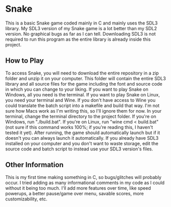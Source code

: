 # Snake

<p>This is a basic Snake game coded mainly in C and mainly uses the SDL3 library. My SDL3 version of my Snake game is a lot better than my SDL2 version. No graphical bugs as far as I can tell. Downloading SDL3 is not required to run this program as the entire library is already inside this project.</p>

<h2>How to Play</h2>

<p>To access Snake, you will need to download the entire repository in a zip folder and unzip it on your computer. This folder will contain the entire SDL3 library and all source files for the game including the font and source code in which you can change to your liking. If you want to play Snake on Windows, all you need is the terminal. If you want to play Snake on Linux, you need your terminal and Wine. If you don't have access to Wine you could translate the batch script into a makefile and build that way. I'm not sure how Macs work as I'm writing this, so I'll ignore them for now. In your terminal, change the terminal directory to the project folder. If you're on Windows, run "./build.bat". If you're on Linux, run "wine cmd < build.bat" (not sure if this command works 100%; if you're reading this, I haven't tested it yet). After running, the game should automatically launch but if it doesn't you can always launch it automatically. If you already have SDL3 installed on your computer and you don't want to waste storage, edit the source code and batch script to instead use your SDL3 version's files.</p>

<h2>Other Information</h2>

<p>This is my first time making something in C, so bugs/glitches will probably occur. I tried adding as many informational comments in my code as I could without it being too much. I'll add more features over time, like speed powerups, a better pause/game over menu, savable scores, more customizability, etc.</p>
